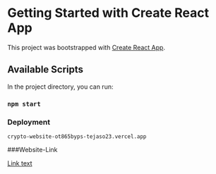 # Getting Started with Create React App

This project was bootstrapped with [Create React App](https://github.com/facebook/create-react-app).

## Available Scripts

In the project directory, you can run:

### `npm start`


### Deployment

`crypto-website-ot865byps-tejaso23.vercel.app`


###Website-Link

[Link text](https://crypto-website-ot865byps-tejaso23.vercel.app)

